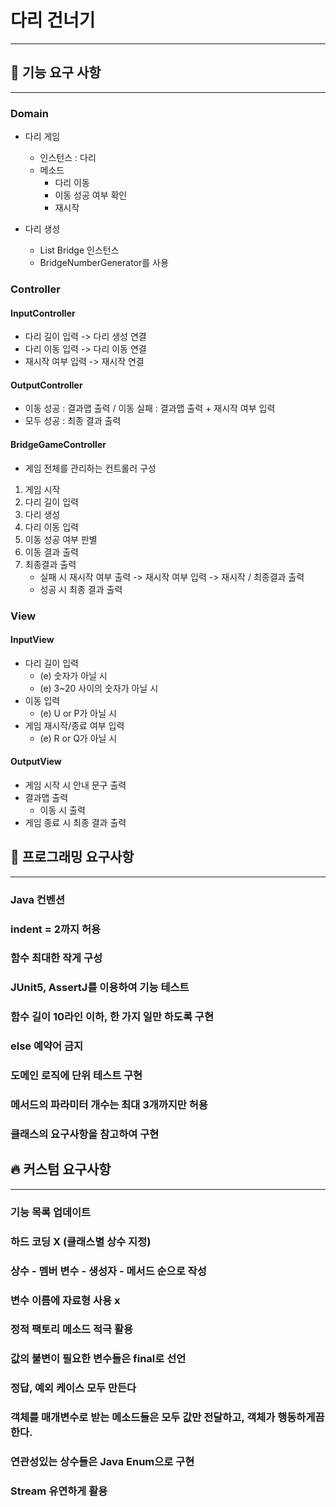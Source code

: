 # 다리 건너기

---

## 🚀 기능 요구 사항

---

### Domain

- 다리 게임
    - 인스턴스 : 다리
    - 메소드
        - 다리 이동
        - 이동 성공 여부 확인
        - 재시작

- 다리 생성
    - List<String> Bridge 인스턴스
    - BridgeNumberGenerator를 사용

### Controller

#### InputController

- 다리 길이 입력 -> 다리 생성 연결
- 다리 이동 입력 -> 다리 이동 연결
- 재시작 여부 입력 -> 재시작 연결

#### OutputController

- 이동 성공 : 결과맵 출력 / 이동 실패 : 결과맵 출력 + 재시작 여부 입력
- 모두 성공 : 최종 결과 출력

#### BridgeGameController

- 게임 전체를 관리하는 컨트롤러 구성
1. 게임 시작
2. 다리 길이 입력
3. 다리 생성
4. 다리 이동 입력
5. 이동 성공 여부 판별
6. 이동 결과 출력
7. 최종결과 출력
    - 실패 시 재시작 여부 출력 -> 재시작 여부 입력 -> 재시작 / 최종결과 출력
    - 성공 시 최종 결과 출력

### View

#### InputView
- 다리 길이 입력
    - (e) 숫자가 아닐 시
    - (e) 3~20 사이의 숫자가 아닐 시
- 이동 입력
    - (e) U or P가 아닐 시
- 게임 재시작/종료 여부 입력
    - (e) R or Q가 아닐 시

#### OutputView
- 게임 시작 시 안내 문구 출력
- 결과맵 출력
    -  이동 시 출력
- 게임 종료 시 최종 결과 출력

## 🎯 프로그래밍 요구사항

---

### Java 컨벤션

### indent = 2까지 허용

### 함수 최대한 작게 구성

### JUnit5, AssertJ를 이용하여 기능 테스트

### 함수 길이 10라인 이하, 한 가지 일만 하도록 구현

### else 예약어 금지

### 도메인 로직에 단위 테스트 구현

### 메서드의 파라미터 개수는 최대 3개까지만 허용

### 클래스의 요구사항을 참고하여 구현

## 🔥 커스텀 요구사항

---

### 기능 목록 업데이트

### 하드 코딩 X (클래스별 상수 지정)

### 상수 - 멤버 변수 - 생성자 - 메서드 순으로 작성

### 변수 이름에 자료형 사용 x

### 정적 팩토리 메소드 적극 활용

### 값의 불변이 필요한 변수들은 final로 선언

### 정답, 예외 케이스 모두 만든다

### 객체를 매개변수로 받는 메소드들은 모두 값만 전달하고, 객체가 행동하게끔 한다.

### 연관성있는 상수들은 Java Enum으로 구현

### Stream 유연하게 활용
